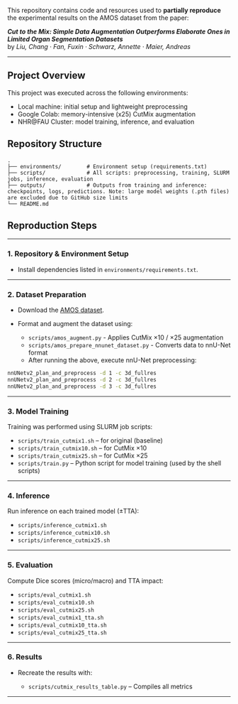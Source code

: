 This repository contains code and resources used to **partially reproduce** the experimental results on the AMOS dataset from the paper:

**_Cut to the Mix: Simple Data Augmentation Outperforms Elaborate Ones in Limited Organ Segmentation Datasets_**  
by *Liu, Chang · Fan, Fuxin · Schwarz, Annette · Maier, Andreas*

---

## Project Overview

This project was executed across the following environments:
- Local machine: initial setup and lightweight preprocessing
- Google Colab: memory-intensive (x25) CutMix augmentation
- NHR@FAU Cluster: model training, inference, and evaluation

## Repository Structure
```plaintext
.
├── environments/        # Environment setup (requirements.txt)
├── scripts/             # All scripts: preprocessing, training, SLURM jobs, inference, evaluation
├── outputs/             # Outputs from training and inference: checkpoints, logs, predictions. Note: large model weights (.pth files) are excluded due to GitHub size limits
└── README.md
```

## Reproduction Steps

---

### 1. Repository & Environment Setup
- Install dependencies listed in `environments/requirements.txt`.

---

### 2. Dataset Preparation
- Download the [AMOS dataset](https://amos22.grand-challenge.org/).
- Format and augment the dataset using:

  - `scripts/amos_augment.py` - Applies CutMix ×10 / ×25 augmentation  
  - `scripts/amos_prepare_nnunet_dataset.py` - Converts data to nnU-Net format
  - After running the above, execute nnU-Net preprocessing:
```bash
nnUNetv2_plan_and_preprocess -d 1 -c 3d_fullres
nnUNetv2_plan_and_preprocess -d 2 -c 3d_fullres
nnUNetv2_plan_and_preprocess -d 3 -c 3d_fullres
```
---

### 3. Model Training
Training was performed using SLURM job scripts:

- `scripts/train_cutmix1.sh` – for original (baseline)
- `scripts/train_cutmix10.sh` – for CutMix ×10
- `scripts/train_cutmix25.sh` – for CutMix ×25
- `scripts/train.py` – Python script for model training (used by the shell scripts)

---

### 4. Inference
Run inference on each trained model (±TTA):

- `scripts/inference_cutmix1.sh`
- `scripts/inference_cutmix10.sh`
- `scripts/inference_cutmix25.sh`

---

### 5. Evaluation
Compute Dice scores (micro/macro) and TTA impact:

- `scripts/eval_cutmix1.sh`
- `scripts/eval_cutmix10.sh`
- `scripts/eval_cutmix25.sh`
- `scripts/eval_cutmix1_tta.sh`
- `scripts/eval_cutmix10_tta.sh`
- `scripts/eval_cutmix25_tta.sh`

---

### 6. Results
- Recreate the results with:

  - `scripts/cutmix_results_table.py` – Compiles all metrics

---
